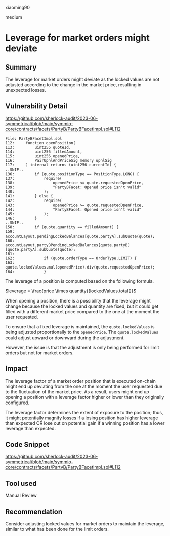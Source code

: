 xiaoming90

medium

# Leverage for market orders might deviate

## Summary

The leverage for market orders might deviate as the locked values are not adjusted according to the change in the market price, resulting in unexpected losses.

## Vulnerability Detail

https://github.com/sherlock-audit/2023-06-symmetrical/blob/main/symmio-core/contracts/facets/PartyB/PartyBFacetImpl.sol#L112

```solidity
File: PartyBFacetImpl.sol
112:     function openPosition(
113:         uint256 quoteId,
114:         uint256 filledAmount,
115:         uint256 openedPrice,
116:         PairUpnlAndPriceSig memory upnlSig
117:     ) internal returns (uint256 currentId) {
..SNIP..
136:         if (quote.positionType == PositionType.LONG) {
137:             require(
138:                 openedPrice <= quote.requestedOpenPrice,
139:                 "PartyBFacet: Opened price isn't valid"
140:             );
141:         } else {
142:             require(
143:                 openedPrice >= quote.requestedOpenPrice,
144:                 "PartyBFacet: Opened price isn't valid"
145:             );
146:         }
..SNIP..
158:         if (quote.quantity == filledAmount) {
159:             accountLayout.pendingLockedBalances[quote.partyA].subQuote(quote);
160:             accountLayout.partyBPendingLockedBalances[quote.partyB][quote.partyA].subQuote(quote);
161: 
162:             if (quote.orderType == OrderType.LIMIT) {
163:                 quote.lockedValues.mul(openedPrice).div(quote.requestedOpenPrice);
164:             }
```

The leverage of a position is computed based on the following formula.

$leverage = \frac{price \times quantity}{lockedValues.total()}$

When opening a position, there is a possibility that the leverage might change because the locked values and quantity are fixed, but it could get filled with a different market price compared to the one at the moment the user requested.

To ensure that a fixed leverage is maintained, the `quote.lockedValues` is being adjusted proportionally to the `openedPrice`. The `quote.lockedValues` could adjust upward or downward during the adjustment.

However, the issue is that the adjustment is only being performed for limit orders but not for market orders. 

## Impact

The leverage factor of a market order position that is executed on-chain might end up deviating from the one at the moment the user requested due to the fluctuation of the market price. As a result, users might end up opening a position with a leverage factor higher or lower than they originally configured.

The leverage factor determines the extent of exposure to the position; thus, it might potentially magnify losses if a losing position has higher leverage than expected OR lose out on potential gain if a winning position has a lower leverage than expected.

## Code Snippet

https://github.com/sherlock-audit/2023-06-symmetrical/blob/main/symmio-core/contracts/facets/PartyB/PartyBFacetImpl.sol#L112

## Tool used

Manual Review

## Recommendation

Consider adjusting locked values for market orders to maintain the leverage, similar to what has been done for the limit orders.